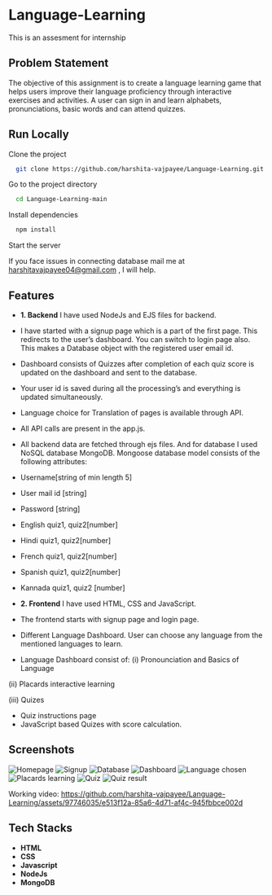 # Language-Learning
This is an assesment for internship

## Problem Statement

The objective of this assignment is to create a language learning game that helps users improve their language proficiency through interactive exercises and activities. A user can sign in and learn alphabets, pronunciations, basic words and can attend quizzes. 



## Run Locally

Clone the project

```bash
  git clone https://github.com/harshita-vajpayee/Language-Learning.git
```

Go to the project directory

```bash
  cd Language-Learning-main
```

Install dependencies

```bash
  npm install
```

Start the server

If you face issues in connecting database mail me at harshitavajpayee04@gmail.com , I will help.

## Features
- **1. Backend**
I have used NodeJs and EJS files for backend.
- I have started with a signup page which is a part of the first page. This redirects to the user’s dashboard. You can switch to login page also. This makes a Database object with the registered user email id.
- Dashboard consists of Quizzes after completion of each quiz score is updated on the dashboard and sent to the database.
- Your user id is saved during all the processing’s and everything is updated simultaneously.
- Language choice for Translation of pages is available through API.
- All API calls are present in the app.js.
- All backend data are fetched through ejs files.
And for database I used NoSQL database MongoDB. Mongoose database model consists of the following attributes:
-	Username[string of min length 5]
-	User mail id [string]
-	Password [string]
-	English quiz1, quiz2[number]
-	Hindi quiz1, quiz2[number]
-	French quiz1, quiz2[number]
-	Spanish quiz1, quiz2[number]
-	Kannada quiz1, quiz2 [number]
 
- **2. Frontend**
I have used HTML, CSS and JavaScript.
- The frontend starts with signup page and login page.
- Different Language Dashboard. User can choose any language from the mentioned languages to learn. 
- Language Dashboard consist of:
(i)	Pronounciation and Basics of Language

(ii)	Placards interactive learning

(iii)	Quizes
-	Quiz instructions page
-	JavaScript based Quizes with score calculation.

## Screenshots

![Homepage](https://github.com/harshita-vajpayee/Language-Learning/assets/97746035/cd34efe4-1ec4-4200-ab3f-6c4f22403fbd)
![Signup](https://github.com/harshita-vajpayee/Language-Learning/assets/97746035/6e8de644-6b88-4902-b0a0-2c7609ed2f82)
![Database](https://github.com/harshita-vajpayee/Language-Learning/assets/97746035/fd9207e5-e7e6-414d-9111-73d3f5e43909)
![Dashboard](https://github.com/harshita-vajpayee/Language-Learning/assets/97746035/9eb964c9-8ad1-4485-9436-2181285161d2)
![Language chosen](https://github.com/harshita-vajpayee/Language-Learning/assets/97746035/b3f68153-2c52-48a2-b32f-01307787bd70)
![Placards learning](https://github.com/harshita-vajpayee/Language-Learning/assets/97746035/572c6d91-a004-484d-afb6-5168275b3b09)
![Quiz](https://github.com/harshita-vajpayee/Language-Learning/assets/97746035/93524574-913f-4c72-a3a5-d0a0f32e29d8)
![Quiz result](https://github.com/harshita-vajpayee/Language-Learning/assets/97746035/ece785d5-05e3-43d8-a006-a05d4209c27e)

Working video:
https://github.com/harshita-vajpayee/Language-Learning/assets/97746035/e513f12a-85a6-4d71-af4c-945fbbce002d



## Tech Stacks

- **HTML** 
- **CSS** 
- **Javascript**
- **NodeJs** 
- **MongoDB**  

